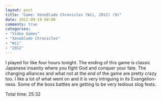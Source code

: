 ```yaml
---
layout: post
title: "Game: Xenoblade Chronicles (Wii, 2012) (9)"
date: 2012-09-19 00:00
comments: true
categories:
- "Video Games"
- "Xenoblade Chronicles"
- "Wii"
- "2012"
---
```


I played for like four hours tonight. The ending of this game is
classic Japanese insanity where you fight God and conquer your
fate. The changing alliances and what not at the end of the game
are pretty crazy too. I like a lot of what went on and it is very
intriguing in its Evangelion-ness. Some of the boss battles are
getting to be very tedious slog fests.

Total time: 25:32
